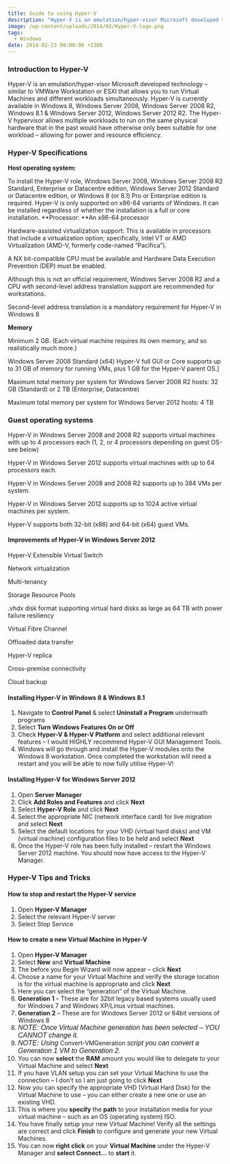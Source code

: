 ```yaml
---
title: Guide to using Hyper-V
description: "Hyper-V is an emulation/hyper-visor Microsoft developed technology – similar to VMWare Workstation or ESXI that allows you to run Virtual Machines and d..."
image: /wp-content/uploads/2014/02/Hyper-V-logo.png
tags:
  - Windows
date: 2014-02-23 00:00:00 +1300
---
```

### Introduction to Hyper-V

Hyper-V is an emulation/hyper-visor Microsoft developed technology – similar to VMWare Workstation or ESXI that allows you to run Virtual Machines and different workloads simultaneously. Hyper-V is currently available in Windows 8, Windows Server 2008, Windows Server 2008 R2, Windows 8.1 & Windows Server 2012, Windows Server 2012 R2. The Hyper-V hypervisor allows multiple workloads to run on the same physical hardware that in the past would have otherwise only been suitable for one workload – allowing for power and resource efficiency.

### Hyper-V Specifications

**Host operating system:**

To install the Hyper-V role, Windows Server 2008, Windows Server 2008 R2 Standard, Enterprise or Datacentre edition, Windows Server 2012 Standard or Datacentre edition, or Windows 8 (or 8.1) Pro or Enterprise edition is required. Hyper-V is only supported on x86-64 variants of Windows. It can be installed regardless of whether the installation is a full or core installation. **Processor: **An x86-64 processor

Hardware-assisted virtualization support: This is available in processors that include a virtualization option; specifically, Intel VT or AMD Virtualization (AMD-V, formerly code-named &#8220;Pacifica&#8221;).

A NX bit-compatible CPU must be available and Hardware Data Execution Prevention (DEP) must be enabled.

Although this is not an official requirement, Windows Server 2008 R2 and a CPU with second-level address translation support are recommended for workstations.

Second-level address translation is a mandatory requirement for Hyper-V in Windows 8

**Memory**

Minimum 2 GB. (Each virtual machine requires its own memory, and so realistically much more.)

Windows Server 2008 Standard (x64) Hyper-V full GUI or Core supports up to 31 GB of memory for running VMs, plus 1 GB for the Hyper-V parent OS.]

Maximum total memory per system for Windows Server 2008 R2 hosts: 32 GB (Standard) or 2 TB (Enterprise, Datacentre)

Maximum total memory per system for Windows Server 2012 hosts: 4 TB

### Guest operating systems

Hyper-V in Windows Server 2008 and 2008 R2 supports virtual machines with up to 4 processors each (1, 2, or 4 processors depending on guest OS-see below)

Hyper-V in Windows Server 2012 supports virtual machines with up to 64 processors each.

Hyper-V in Windows Server 2008 and 2008 R2 supports up to 384 VMs per system.

Hyper-V in Windows Server 2012 supports up to 1024 active virtual machines per system.

Hyper-V supports both 32-bit (x86) and 64-bit (x64) guest VMs.

#### Improvements of Hyper-V in Windows Server 2012

Hyper-V Extensible Virtual Switch

Network virtualization

Multi-tenancy

Storage Resource Pools

.vhdx disk format supporting virtual hard disks as large as 64 TB with power failure resiliency

Virtual Fibre Channel

Offloaded data transfer

Hyper-V replica

Cross-premise connectivity

Cloud backup

#### Installing Hyper-V in Windows 8 & Windows 8.1

  1. Navigate to **Control Panel** & select **Uninstall a Program** underneath programs
  2. Select **Turn Windows Features On or Off**
  3. Check **Hyper-V & Hyper-V Platform** and select additional relevant features – I would HIGHLY recommend Hyper-V GUI Management Tools.
  4. Windows will go through and install the Hyper-V modules onto the Windows 8 workstation. Once completed the workstation will need a restart and you will be able to now fully utilise Hyper-V!

#### Installing Hyper-V for Windows Server 2012

  1. Open **Server Manager**
  2. Click **Add Roles and Features** and click **Next**
  3. Select **Hyper-V Role** and click **Next**
  4. Select the appropriate NIC (network interface card) for live migration and select **Next**
  5. Select the default locations for your VHD (virtual hard disks) and VM (virtual machine) configuration files to be held and select **Next**
  6. Once the Hyper-V role has been fully installed – restart the Windows Server 2012 machine. You should now have access to the Hyper-V Manager.

### Hyper-V Tips and Tricks

#### How to stop and restart the Hyper-V service

  1. Open **Hyper-V Manager**
  2. Select the relevant Hyper-V server
  3. Select Stop Service

#### How to create a new Virtual Machine in Hyper-V

  1. Open **Hyper-V Manager**
  2. Select **New** and **Virtual Machine**
  3. The before you Begin Wizard will now appear – click **Next**
  4. Choose a name for your Virtual Machine and verify the storage location is for the virtual machine is appropriate and click **Next**
  5. Here you can select the &#8220;generation&#8221; of the Virtual Machine.
  6. **Generation 1** – These are for 32bit legacy based systems usually used for Windows 7 and Windows XP/Linux virtual machines.
  7. **Generation 2** – These are for Windows Server 2012 or 64bit versions of Windows 8
  8. <em style="font-family: sans-serif; font-size: medium;">NOTE: Once Virtual Machine generation has been selected – YOU CANNOT change it.</em>
  9. <em style="font-family: sans-serif; font-size: medium;">NOTE: Using </em>Convert-VMGeneration <em style="font-family: sans-serif; font-size: medium;">script you can convert a Generation 1 VM to Generation 2.</em>
 10. You can now **select** the **RAM** amount you would like to delegate to your Virtual Machine and select **Next**
 11. If you have VLAN setup you can set your Virtual Machine to use the connection – I don&#8217;t so I am just going to click **Next**
 12. Now you can specify the appropriate VHD (Virtual Hard Disk) for the Virtual Machine to use – you can either create a new one or use an existing VHD.
 13. This is where you **specify** the **path** to your installation media for your virtual machine – such as an OS (operating system) ISO.
 14. You have finally setup your new Virtual Machine! Verify all the settings are correct and click **Finish** to configure and generate your new Virtual Machines.
 15. You can now **right click** on your **Virtual Machine** under the Hyper-V Manager and **select Connect…** to **start** it.
